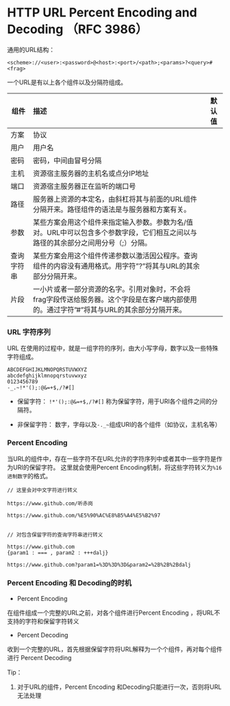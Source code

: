 # HTTP URL Percent Encoding and Decoding （RFC 3986）

通用的URL结构：

```
<scheme>://<user>:<password>@<host>:<port>/<path>;<params>?<query>#<frag>
```

一个URL是有以上各个组件以及分隔符组成。

   
| 组件        | 描述    |  默认值  |
| --------   | :-----   | :----: |
| 方案       | 协议    |      |
| 用户        | 用户名     |       |
| 密码        | 密码，中间由冒号分隔      |     |
| 主机       | 资源宿主服务器的主机名或点分IP地址    |      |
| 端口        | 资源宿主服务器正在监听的端口号    |       |
| 路径        | 服务器上资源的本定名，由斜杠将其与前面的URL组件分隔开来。路径组件的语法是与服务器和方案有关。      |     |
| 参数       | 某些方案会用这个组件来指定输入参数。参数为名/值对。URL中可以包含多个参数字段，它们相互之间以与路径的其余部分之间用分号（;）分隔。    |      |
| 查询字符串  | 某些方案会用这个组件传递参数以激活因公程序。查询组件的内容没有通用格式。用字符”?”将其与URL的其余部分分隔开来。    |       |
| 片段   | 	一小片或者一部分资源的名字。引用对象时，不会将frag字段传送给服务器。这个字段是在客户端内部使用的。通过字符”#”将其与URL的其余部分分隔开来。     |     |

### URL 字符序列

URL 在使用的过程中，就是一组字符的序列，由大小写字母，数字以及一些特殊字符组成。

```
ABCDEFGHIJKLMNOPQRSTUVWXYZ
abcdefghijklmnopqrstuvwxyz
0123456789
-_.~!*'();:@&=+$,/?#[] 
```
-  保留字符： `!*'();:@&=+$,/?#[]` 称为保留字符，用于URI各个组件之间的分隔符。

- 非保留字符： 数字，字母以及`-._~`组成URI的各个组件（如协议，主机名等）

### Percent Encoding

当URL的组件中，存在一些字符不在URL允许的字符序列中或者其中一些字符是作为URI的保留字符。 这里就会使用Percent Encoding机制，将这些字符转义为`%16进制数字`的格式。

```
// 这里会对中文字符进行转义

https://www.github.com/听赤岗

https://www.github.com/%E5%90%AC%E8%B5%A4%E5%B2%97


// 对包含保留字符的查询字符串进行转义

https://www.github.com
{param1 : === , param2 : +++dalj}

https://www.github.com?param1=%3D%3D%3D&param2=%2B%2B%2Bdalj

```


### Percent Encoding 和 Decoding的时机

- Percent Encoding

在组件组成一个完整的URL之前，对各个组件进行Percent Encoding ，将URL不支持的字符和保留字符转义

- Percent Decoding

收到一个完整的URL，首先根据保留字符将URL解释为一个个组件，再对每个组件进行 Percent Decoding


Tip：

1. 对于URL的组件，Percent Encoding 和Decoding只能进行一次，否则将URL无法处理













